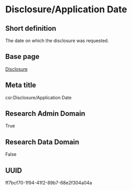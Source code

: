 # Disclosure/Application Date
## Short definition
The date on which the disclosure was requested.
## Base page
[Disclosure](https://github.com/EuroCRIS/CASRAI-Dictionairies/blob/main/Objects/Disclosure.md)
## Meta title
csr:Disclosure/Application Date
## Research Admin Domain
True
## Research Data Domain
False
## UUID
ff7bcf70-1f94-41f2-89b7-68e2f304a04a
